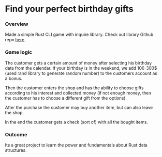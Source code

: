 # Find your perfect birthday gifts

### Overview 
Made a simple Rust CLI game with inquire library. Check out library Github repo [here](https://github.com/mikaelmello/inquire).

### Game logic 
The customer gets a certain amount of money after selecting his birthday date from the calendar. If your birthday is in the weekend, we add 100-300$ (used rand library to generate random number) to the customers account as a bonus. 

Then the customer enters the shop and has the ability to choose gifts according to his interest and collected money (if not enough money, then the customer has to choose a different gift from the options).

After the purchase the customer may buy another item, but can also leave the shop. 

In the end the customer gets a check (sort of) with all the bought items. 

### Outcome 
Its a great project to learn the power and fundamentals about Rust data structures. 
